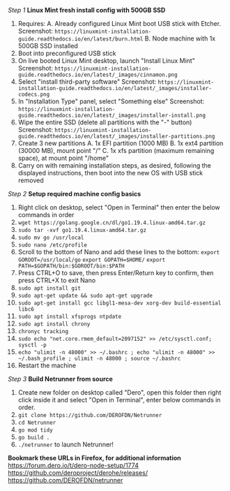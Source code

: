 *Step 1*
**Linux Mint fresh install config with 500GB SSD**
1. Requires:
	A. Already configured Linux Mint boot USB stick with Etcher. 	Screenshot: `https://linuxmint-installation-guide.readthedocs.io/en/latest/burn.html`
	B. Node machine with 1x 500GB SSD installed
2. Boot into preconfigured USB stick
3. On live booted Linux Mint desktop, launch "Install Linux Mint" 	Screenshot: `https://linuxmint-installation-guide.readthedocs.io/en/latest/_images/cinnamon.png`
4. Select "install third-party software" 						Screenshot: `https://linuxmint-installation-guide.readthedocs.io/en/latest/_images/installer-codecs.png`
5. In "Installation Type" panel, select "Something else" 			Screenshot: `https://linuxmint-installation-guide.readthedocs.io/en/latest/_images/installer-install.png`
6. Wipe the entire SSD (delete all partitions with the "-" button) 	Screenshot: `https://linuxmint-installation-guide.readthedocs.io/en/latest/_images/installer-partitions.png`
7. Create 3 new partitions
	A. 1x EFI partition (1000 MB)
	B. 1x ext4 partition (30000 MB), mount point "/"
	C. 1x xfs partition (maximum remaining space), at mount point "/home"
8. Carry on with remaining installation steps, as desired, following the displayed instructions, then boot into the new OS with USB stick removed

*Step 2*
**Setup required machine config basics**
1. Right click on desktop, select "Open in Terminal" then enter the below commands in order
2. `wget https://golang.google.cn/dl/go1.19.4.linux-amd64.tar.gz`
3. `sudo tar -xvf go1.19.4.linux-amd64.tar.gz`
4. `sudo mv go /usr/local`
5. `sudo nano /etc/profile`
6. Scroll to the bottom of Nano and add these lines to the bottom:
	`export GOROOT=/usr/local/go`
	`export GOPATH=$HOME/`
	`export PATH=$GOPATH/bin:$GOROOT/bin:$PATH`
7. Press CTRL+O to save, then press Enter/Return key to confirm, then press CTRL+X to exit Nano
8. `sudo apt install git`
9. `sudo apt-get update && sudo apt-get upgrade`
10. `sudo apt-get install gcc libgl1-mesa-dev xorg-dev build-essential libc6`
11. `sudo apt install xfsprogs ntpdate`
12. `sudo apt install chrony`
13. `chronyc tracking`
14. `sudo echo "net.core.rmem_default=2097152" >> /etc/sysctl.conf; sysctl -p`
15. `echo "ulimit -n 48000" >> ~/.bashrc ; echo "ulimit -n 48000" >> ~/.bash_profile ; ulimit -n 48000 ; source ~/.bashrc`
16. Restart the machine

*Step 3*
**Build Netrunner from source**
1. Create new folder on desktop called "Dero", open this folder then right click inside it and select "Open in Terminal", enter below commands in order.
2. `git clone https://github.com/DEROFDN/Netrunner`
3. `cd Netrunner`
4. `go mod tidy`
5. `go build .`
6. `./netrunner` to launch Netrunner!

**Bookmark these URLs in Firefox, for additional information**
https://forum.dero.io/t/dero-node-setup/1774
https://github.com/deroproject/derohe/releases/
https://github.com/DEROFDN/netrunner
